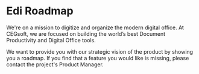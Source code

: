 # Edi Roadmap

We're on a mission to digitize and organize the modern digital office. At CEGsoft, we are focused on building the world’s best Document Productivity and Digital Office tools. 

We want to provide you with our strategic vision of the product by showing you a roadmap. If you find that a feature you would like is missing, please contact the project's Product Manager.
